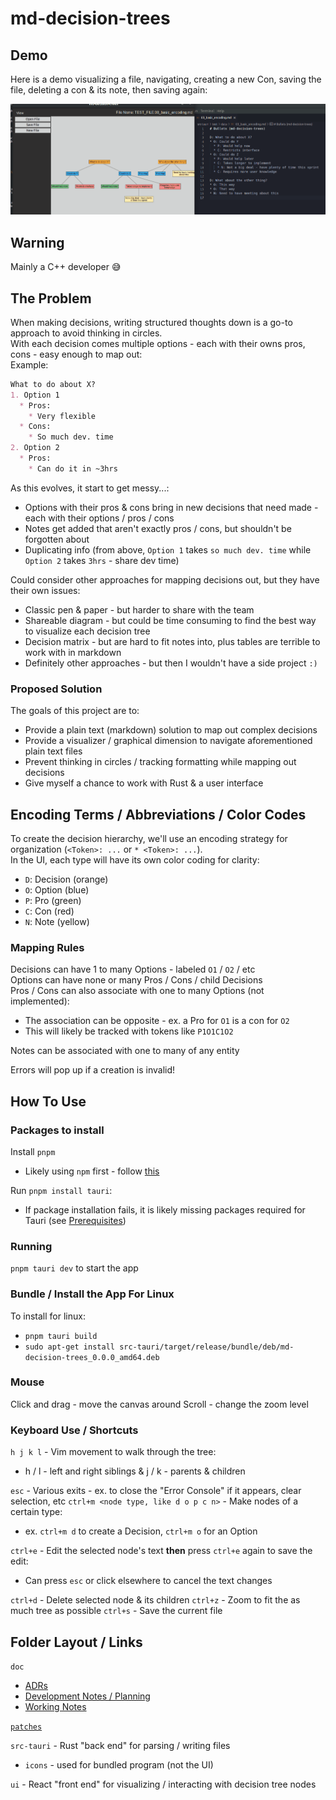 # md-decision-trees
## Demo
Here is a demo visualizing a file, navigating, creating a new Con, saving the file, deleting a con & its note, then saving again:

![demo](./doc/md_decision_tree_demo.gif)

## Warning
Mainly a C++ developer :sweat_smile:

## The Problem
When making decisions, writing structured thoughts down is a go-to approach to avoid thinking in circles.  
With each decision comes multiple options - each with their owns pros, cons - easy enough to map out:  
Example:  
```md
What to do about X?
1. Option 1
  * Pros:
    * Very flexible
  * Cons:
    * So much dev. time
2. Option 2
  * Pros:
    * Can do it in ~3hrs
```
As this evolves, it start to get messy...:
* Options with their pros & cons bring in new decisions that need made - each with their options / pros / cons
* Notes get added that aren't exactly pros / cons, but shouldn't be forgotten about
* Duplicating info (from above, `Option 1` takes `so much dev. time` while `Option 2` takes `3hrs` - share dev time)

Could consider other approaches for mapping decisions out, but they have their own issues:
* Classic pen & paper - but harder to share with the team
* Shareable diagram - but could be time consuming to find the best way to visualize each decision tree
* Decision matrix - but are hard to fit notes into, plus tables are terrible to work with in markdown
* Definitely other approaches - but then I wouldn't have a side project `:)`

### Proposed Solution
The goals of this project are to:
* Provide a plain text (markdown) solution to map out complex decisions
* Provide a visualizer / graphical dimension to navigate aforementioned plain text files
* Prevent thinking in circles / tracking formatting while mapping out decisions
* Give myself a chance to work with Rust & a user interface

## Encoding Terms / Abbreviations / Color Codes
To create the decision hierarchy, we'll use an encoding strategy for organization (`<Token>: ...` or `* <Token>: ...`).  
In the UI, each type will have its own color coding for clarity:
* `D`: Decision (orange)
* `O`: Option (blue)
* `P`: Pro (green)
* `C`: Con (red)
* `N`: Note (yellow)

### Mapping Rules
Decisions can have 1 to many Options - labeled `O1` / `O2` / etc  
Options can have none or many Pros / Cons / child Decisions  
Pros / Cons can also associate with one to many Options (not implemented): 
* The association can be opposite - ex. a Pro for `O1` is a con for `O2`
* This will likely be tracked with tokens like `P1O1C1O2`  

Notes can be associated with one to many of any entity  

Errors will pop up if a creation is invalid!

## How To Use

### Packages to install

Install `pnpm`
* Likely using `npm` first - follow [this](https://pnpm.io/installation)

Run `pnpm install tauri`:
* If package installation fails, it is likely missing packages required for Tauri (see [Prerequisites](https://v1.tauri.app/v1/guides/getting-started/prerequisites))

### Running

`pnpm tauri dev` to start the app

### Bundle / Install the App For Linux

To install for linux:
* `pnpm tauri build`
* `sudo apt-get install src-tauri/target/release/bundle/deb/md-decision-trees_0.0.0_amd64.deb`

### Mouse 
Click and drag - move the canvas around
Scroll - change the zoom level

### Keyboard Use / Shortcuts
`h j k l` - Vim movement to walk through the tree:
* h / l - left and right siblings & j / k - parents & children

`esc` - Various exits - ex. to close the "Error Console" if it appears, clear selection, etc
`ctrl+m <node type, like d o p c n>` - Make nodes of a certain type:
* ex. `ctrl+m d` to create a Decision, `ctrl+m o` for an Option

`ctrl+e` - Edit the selected node's text **then** press `ctrl+e` again to save the edit:
* Can press `esc` or click elsewhere to cancel the text changes

`ctrl+d` - Delete selected node & its children
`ctrl+z` - Zoom to fit the as much tree as possible
`ctrl+s` - Save the current file

## Folder Layout / Links
`doc`
* [ADRs](./doc/ADRs/README.md)
* [Development Notes / Planning](./doc/development.md)
* [Working Notes](./doc/working_notes.md)  

[`patches`](./patches/README.md)  

`src-tauri` - Rust "back end" for parsing / writing files  
* `icons` - used for bundled program (not the UI)

`ui` - React "front end" for visualizing / interacting with decision tree nodes  
